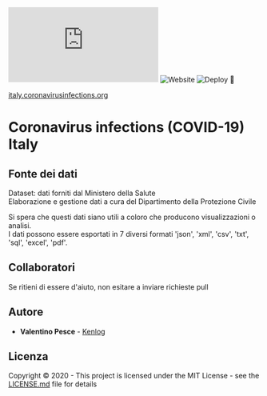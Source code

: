 ![GitHub](https://img.shields.io/github/license/kenlog/italy.coronavirusinfections.org)
![Website](https://img.shields.io/website?down_message=offline&up_message=online&url=https%3A%2F%2Fitaly.coronavirusinfections.org)
![Deploy 🚀](https://github.com/kenlog/italy.coronavirusinfections.org/workflows/Deploy%20%F0%9F%9A%80/badge.svg)

[italy.coronavirusinfections.org](https://italy.coronavirusinfections.org/)
# Coronavirus infections (COVID-19) Italy

## Fonte dei dati
Dataset: dati forniti dal Ministero della Salute  
Elaborazione e gestione dati a cura del Dipartimento della Protezione Civile

Si spera che questi dati siano utili a coloro che producono visualizzazioni o analisi.   
I dati possono essere esportati in 7 diversi formati 'json', 'xml', 'csv', 'txt', 'sql', 'excel', 'pdf'.

## Collaboratori
Se ritieni di essere d'aiuto, non esitare a inviare richieste pull

## Autore

* **Valentino Pesce** - [Kenlog](https://github.com/kenlog)

## Licenza

Copyright © 2020 - This project is licensed under the MIT License - see the [LICENSE.md](LICENSE) file for details 
